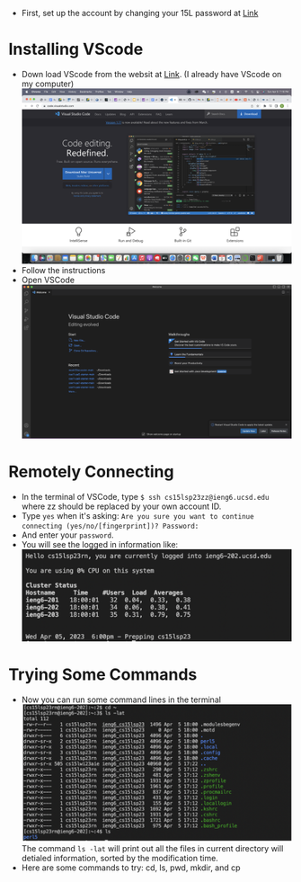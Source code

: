 * First, set up the account by changing your 15L password at [Link](https://sdacs.ucsd.edu/~icc/index.php)
# Installing VScode
* Down load VScode from the websit at [Link](https://sdacs.ucsd.edu/~icc/index.php). (I already have VScode on my computer)
![Image](download.png)
* Follow the instructions
* Open VSCode
![Image](open.png)
# Remotely Connecting
* In the terminal of VSCode, type `$ ssh cs15lsp23zz@ieng6.ucsd.edu` where zz should be replaced by your own account ID.
* Type `yes` when it's asking: `Are you sure you want to continue connecting (yes/no/[fingerprint])? Password:` 
* And enter your `password`.
* You will see the logged in information like:
![Image](loggedin.png)
# Trying Some Commands
* Now you can run some command lines in the terminal
![Image](command.png)
The command `ls -lat` will print out all the files in current directory will detialed information, sorted by the modification time.
* Here are some commands to try: cd, ls, pwd, mkdir, and cp
